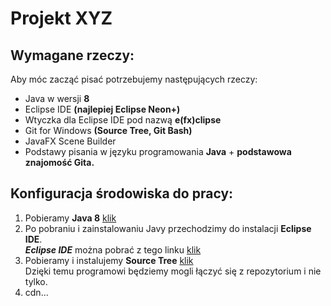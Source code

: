 # __Projekt XYZ__

## Wymagane rzeczy:

Aby móc zacząć pisać potrzebujemy następujących rzeczy:

* Java w wersji **8**
* Eclipse IDE **(najlepiej Eclipse Neon+)**
* Wtyczka dla Eclipse IDE pod nazwą **e(fx)clipse**
* Git for Windows **(Source Tree, Git Bash)**
* JavaFX Scene Builder
* Podstawy pisania w języku programowania **Java** + **podstawowa znajomość Gita.**

## Konfiguracja środowiska do pracy:

1. Pobieramy **Java 8** [klik](https://www.java.com/pl/download/)
2. Po pobraniu i zainstalowaniu Javy przechodzimy do instalacji **Eclipse IDE**.
<br>***Eclipse IDE*** można pobrać z tego linku [klik](https://www.eclipse.org/downloads/?)
3. Pobieramy i instalujemy **Source Tree** [klik](https://www.sourcetreeapp.com/)
<br>Dzięki temu programowi będziemy mogli łączyć się z repozytorium i nie tylko.
4. cdn...
